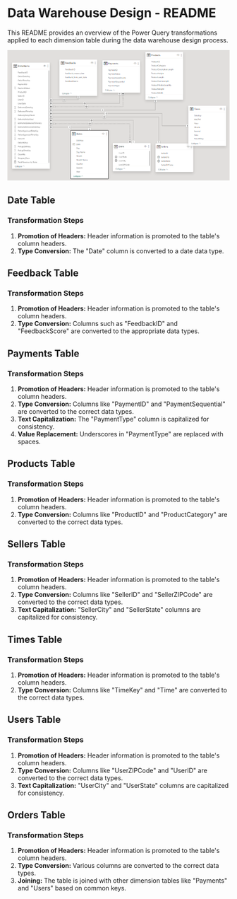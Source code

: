 # Data Warehouse Design - README

This README provides an overview of the Power Query transformations applied to each dimension table during the data warehouse design process.

![Model](Model.png)

## Date Table

### Transformation Steps
1. **Promotion of Headers:** Header information is promoted to the table's column headers.
2. **Type Conversion:** The "Date" column is converted to a date data type.

## Feedback Table

### Transformation Steps
1. **Promotion of Headers:** Header information is promoted to the table's column headers.
2. **Type Conversion:** Columns such as "FeedbackID" and "FeedbackScore" are converted to the appropriate data types.

## Payments Table

### Transformation Steps
1. **Promotion of Headers:** Header information is promoted to the table's column headers.
2. **Type Conversion:** Columns like "PaymentID" and "PaymentSequential" are converted to the correct data types.
3. **Text Capitalization:** The "PaymentType" column is capitalized for consistency.
4. **Value Replacement:** Underscores in "PaymentType" are replaced with spaces.

## Products Table

### Transformation Steps
1. **Promotion of Headers:** Header information is promoted to the table's column headers.
2. **Type Conversion:** Columns like "ProductID" and "ProductCategory" are converted to the correct data types.

## Sellers Table

### Transformation Steps
1. **Promotion of Headers:** Header information is promoted to the table's column headers.
2. **Type Conversion:** Columns like "SellerID" and "SellerZIPCode" are converted to the correct data types.
3. **Text Capitalization:** "SellerCity" and "SellerState" columns are capitalized for consistency.

## Times Table

### Transformation Steps
1. **Promotion of Headers:** Header information is promoted to the table's column headers.
2. **Type Conversion:** Columns like "TimeKey" and "Time" are converted to the correct data types.

## Users Table

### Transformation Steps
1. **Promotion of Headers:** Header information is promoted to the table's column headers.
2. **Type Conversion:** Columns like "UserZIPCode" and "UserID" are converted to the correct data types.
3. **Text Capitalization:** "UserCity" and "UserState" columns are capitalized for consistency.

## Orders Table

### Transformation Steps
1. **Promotion of Headers:** Header information is promoted to the table's column headers.
2. **Type Conversion:** Various columns are converted to the correct data types.
3. **Joining:** The table is joined with other dimension tables like "Payments" and "Users" based on common keys.



